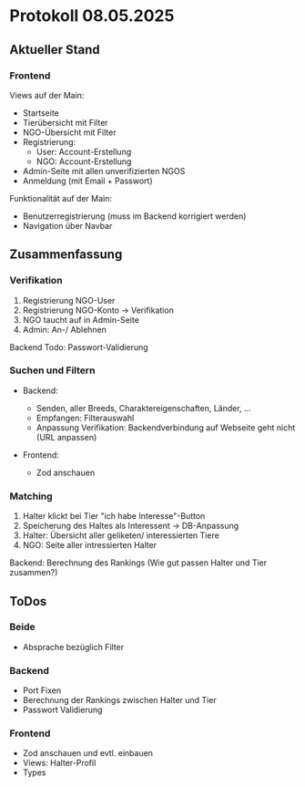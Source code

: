 # Protokoll 08.05.2025

## Aktueller Stand

### Frontend

Views auf der Main:

- Startseite
- Tierübersicht mit Filter
- NGO-Übersicht mit Filter
- Registrierung: 
    - User: Account-Erstellung
    - NGO: Account-Erstellung
- Admin-Seite mit allen unverifizierten NGOS
- Anmeldung (mit Email + Passwort)

Funktionalität auf der Main:

- Benutzerregistrierung (muss im Backend korrigiert werden)
- Navigation über Navbar


## Zusammenfassung 


### Verifikation

1. Registrierung NGO-User
2. Registrierung NGO-Konto -> Verifikation
3. NGO taucht auf in Admin-Seite
4. Admin: An-/ Ablehnen

Backend Todo: Passwort-Validierung

### Suchen und Filtern

- Backend: 
    - Senden, aller Breeds, Charaktereigenschaften, Länder, ...
    - Empfangen: Filterauswahl
    - Anpassung Verifikation: Backendverbindung auf Webseite geht nicht (URL anpassen)

- Frontend:
    - Zod anschauen

### Matching

1. Halter klickt bei Tier "ich habe Interesse"-Button
2. Speicherung des Haltes als Interessent -> DB-Anpassung
3. Halter: Übersicht aller geliketen/ interessierten Tiere
4. NGO: Seite aller intressierten Halter

Backend: Berechnung des Rankings (Wie gut passen Halter und Tier zusammen?)


## ToDos

### Beide

- Absprache bezüglich Filter

### Backend

- Port Fixen
- Berechnung der Rankings zwischen Halter und Tier
- Passwort Validierung

### Frontend

- Zod anschauen und evtl. einbauen
- Views: Halter-Profil 
- Types 




